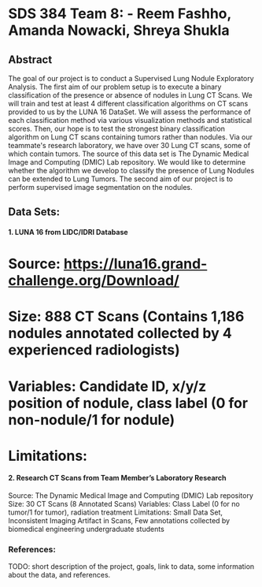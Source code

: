 # SDS 384 Team 8:  - Reem Fashho, Amanda Nowacki, Shreya Shukla 

## Abstract
The goal of our project is to conduct a Supervised Lung Nodule Exploratory Analysis. 
The first aim of our problem setup is to execute a binary classification of the presence or absence of nodules in Lung CT Scans. We will train and test at least 4 different classification algorithms on CT scans provided to us by the LUNA 16 DataSet. We will assess the performance of each classification method via various visualization methods and statistical scores. Then, our hope is to test the strongest binary classification algorithm on Lung CT scans containing tumors rather than nodules. Via our teammate's research laboratory, we have over 30 Lung CT scans, some of which contain tumors. The source of this data set is The Dynamic Medical Image and Computing (DMIC) Lab repository. We would like to determine whether the algorithm we develop to classify the presence of Lung Nodules can be extended to Lung Tumors. The second aim of our project is to perform supervised image segmentation on the nodules.  


## Data Sets: 
#### 1. LUNA 16 from LIDC/IDRI Database
# Source: https://luna16.grand-challenge.org/Download/
# Size: 888 CT Scans (Contains 1,186 nodules annotated collected by 4 experienced radiologists)
# Variables: Candidate ID, x/y/z position of nodule, class label (0 for non-nodule/1 for nodule)
# Limitations: 


#### 2. Research CT Scans from Team Member’s Laboratory Research 

Source: The Dynamic Medical Image and Computing (DMIC) Lab repository
Size: 30 CT Scans (8 Annotated Scans)
Variables: Class Label (0 for no tumor/1 for tumor), radiation treatment
Limitations: Small Data Set, Inconsistent Imaging Artifact in Scans, Few annotations collected by biomedical engineering undergraduate students

### References: 



TODO: short description of the project, goals, link to data, some information about the data, and references.
